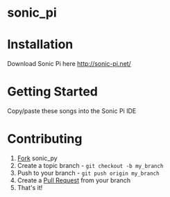 # sonic_pi

# Installation
Download Sonic Pi here http://sonic-pi.net/

# Getting Started
Copy/paste these songs into the Sonic Pi IDE

# Contributing

1. [Fork](https://help.github.com/articles/fork-a-repo) sonic_py
2. Create a topic branch - `git checkout -b my_branch`
3. Push to your branch - `git push origin my_branch`
4. Create a [Pull Request](http://help.github.com/pull-requests/) from your
   branch
5. That's it!
